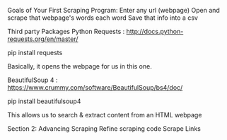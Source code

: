 Goals of Your First Scraping Program:
Enter any url (webpage)
Open and scrape that webpage's words each word
Save that info into a csv

Third party Packages
Python Requests : http://docs.python-requests.org/en/master/

pip install requests

Basically, it opens the webpage for us in this one.

BeautifulSoup 4 : https://www.crummy.com/software/BeautifulSoup/bs4/doc/

pip install beautifulsoup4

This allows us to search & extract content from an HTML webpage

Section 2: Advancing Scraping
Refine scraping code
Scrape Links
